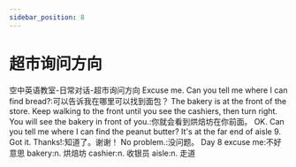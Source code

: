 ```yaml
---
sidebar_position: 8
---
```


# 超市询问方向

<box paper="grid" pdf pic watermark
    backgroundColor="white"
    height="1600px"
    width="1200px">
    <box display="inline-block" padding="20px" width="75%">
        <box
            backgroundColor="#666"
            borderRadius="10px"
            color="#FDD834"
            border="2px solid black"
            fontSize="36px"
            marginBottom="20px"
            textAlign="center"
            verticalAlign="middle"
        >
            空中英语教室-日常对话-超市询问方向
        </box>
        <bubble hint="不好意思。"><hl green>Excuse me</hl>.</bubble>
        <bubble>Can you tell me where I can find bread?:可以告诉我在哪里可以找到面包？</bubble>
        <bubble right hint="烘焙坊在店的前面。">
The <hl yellow>bakery</hl> is at the front of the store.
        </bubble>
        <bubble right hint="你继续往前走，看到收银员后右转。">
Keep walking to the front until you see the <hl green>cashiers</hl>, then turn right.
        </bubble>
        <bubble right>You will see the bakery in front of you.:你就会看到烘焙坊在你前面。</bubble>
        <bubble hint="好的。你能告诉我花生酱在哪里？">
OK. Can you tell me where I can find the peanut butter?
        </bubble>
        <bubble right hint="它在第9走道的最后面。">
It's at the far end of <hl yellow>aisle</hl> 9.
        </bubble>
        <bubble>Got it. Thanks!:知道了。谢谢！</bubble>
        <bubble right>No problem.:没问题。</bubble>
    </box>
    <box
        borderLeft="3px dashed black"
        float="right"
        marginTop="100px"
        padding="20px"
        height="calc(100% - 100px)"
        width="25%"
    >
        <box
            background="#FDD834"
            borderRadius="10px"
            border="2px solid #666"
            color="black"
            fontSize="36px"
            padding="0 20px"
            position="absolute"
            top="-80px"
            textAlign="center"
            verticalAlign="middle"
        >Day 8</box>
<bln green>excuse me:不好意思</bln>
<brn yellow marginTop="90px">bakery:n. 烘焙坊</brn>
<brn green>cashier:n. 收银员</brn>
<brn yellow marginTop="280px">aisle:n. 走道</brn>
    </box>
</box>
